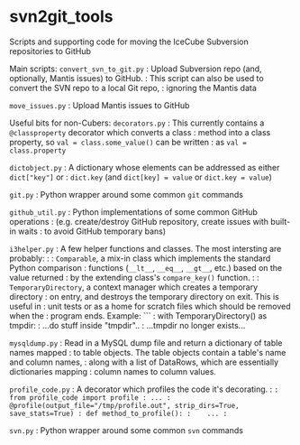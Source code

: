# svn2git_tools
Scripts and supporting code for moving the IceCube Subversion repositories
to GitHub

Main scripts:
`convert_svn_to_git.py`
: Upload Subversion repo (and, optionally, Mantis issues) to GitHub.
: This script can also be used to convert the SVN repo to a local Git repo,
: ignoring the Mantis data

`move_issues.py`
: Upload Mantis issues to GitHub

Useful bits for non-Cubers:
`decorators.py`
: This currently contains a `@classproperty` decorator which converts a class
: method into a class property, so `val = class.some_value()` can be written
: as `val = class.property`

`dictobject.py`
: A dictionary whose elements can be addressed as either `dict["key"]` or
: `dict.key` (and `dict[key] = value` or `dict.key = value`)

`git.py`
: Python wrapper around some common `git` commands

`github_util.py`
: Python implementations of some common GitHub operations
: (e.g. create/destroy GitHub repository, create issues with built-in waits
: to avoid GitHub temporary bans)

`i3helper.py`
: A few helper functions and classes.  The most intersting are probably:
:
: `Comparable`, a mix-in class which implements the standard Python comparison
: functions (`__lt__`, `__eq__`, `__gt__`, etc.) based on the value returned
: by the extending class's `compare_key()` function.
:
: `TemporaryDirectory`, a context manager which creates a temporary directory
: on entry, and destroys the temporary directory on exit.  This is useful in
: unit tests or as a home for scratch files which should be removed when the
: program ends.  Example: ```
:     with TemporaryDirectory() as tmpdir:
:         ...do stuff inside "tmpdir"..
:     ...tmpdir no longer exists...

`mysqldump.py`
: Read in a MySQL dump file and return a dictionary of table names mapped
: to table objects.  The table objects contain a table's name and column names,
: along with a list of DataRows, which are essentially dictionaries mapping
: column names to column values.

`profile_code.py`
: A decorator which profiles the code it's decorating.
: ```
: from profile_code import profile
: ...
: @profile(output_file="/tmp/profile.out", strip_dirs=True, save_stats=True)
: def method_to_profile():
:    ...
: ```

`svn.py`
: Python wrapper around some common `svn` commands

